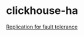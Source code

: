 # clickhouse-ha

[Replication for fault tolerance](https://clickhouse.com/docs/en/architecture/replication)
